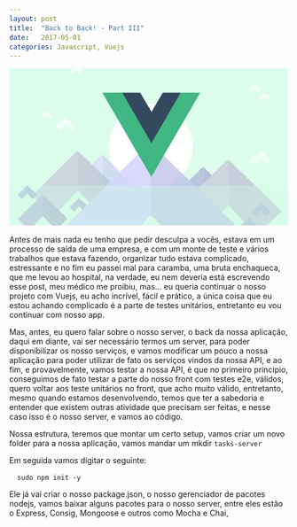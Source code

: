 ```yaml
---
layout: post
title:  "Back to Back! - Part III"
date:   2017-05-01
categories: Javascript, Vuejs
---
```



![Vuejs](https://github.com/IgorVieira/igorvieira.github.io/blob/master/_images/vuejs.jpg?raw=true)


Antes de mais nada eu tenho que pedir desculpa a vocês, estava em um processo de saída de uma empresa, e com um monte de teste e vários trabalhos que estava fazendo, organizar tudo estava complicado, estressante e no fim eu passei mal para caramba, uma bruta enchaqueca, que me levou ao hospital, na verdade, eu nem deveria está escrevendo esse post, meu médico me proibiu, mas... eu queria continuar o nosso projeto com Vuejs, eu acho incrível, fácil e prático, a única coisa que eu estou achando complicado é a parte de testes unitários, entretanto eu vou continuar com nosso app.


Mas, antes, eu quero falar sobre o nosso server, o back da nossa aplicação, daqui em diante, vai ser necessário termos um server, para poder disponibilizar os nosso serviços, e vamos modificar um pouco a nossa aplicação para poder utilizar de fato os serviços vindos da nossa API, e ao fim, e provavelmente, vamos testar a nossa API, é que no primeiro principio, conseguimos de fato testar a parte do nosso front com testes e2e, válidos, quero voltar aos teste unitários no front, que acho muito válido, entretanto, mesmo quando estamos desenvolvendo, temos que ter a sabedoria e entender que existem outras atividade que precisam ser feitas, e nesse caso isso é o nosso server, e vamos ao código.


Nossa estrutura, teremos que montar um certo setup, vamos criar um novo folder para a nossa aplicação, vamos mandar um mkdir ```tasks-server```

Em seguida vamos digitar o seguinte:

```
  sudo npm init -y

```
Ele já vai criar o nosso package.json, o nosso gerenciador de pacotes nodejs, vamos baixar alguns pacotes para o nosso server, entre eles estão o Express, Consig, Mongoose e outros como Mocha e Chai, 

